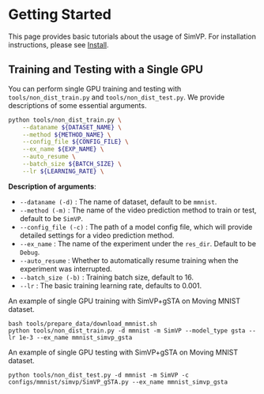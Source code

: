 # Getting Started

This page provides basic tutorials about the usage of SimVP. For installation instructions, please see [Install](docs/en/install.md).

## Training and Testing with a Single GPU

You can perform single GPU training and testing with `tools/non_dist_train.py` and `tools/non_dist_test.py`. We provide descriptions of some essential arguments.

```bash
python tools/non_dist_train.py \
    --dataname ${DATASET_NAME} \
    --method ${METHOD_NAME} \
    --config_file ${CONFIG_FILE} \
    --ex_name ${EXP_NAME} \
    --auto_resume \
    --batch_size ${BATCH_SIZE} \
    --lr ${LEARNING_RATE} \
```

**Description of arguments**:
- `--dataname (-d)` : The name of dataset, default to be `mmnist`.
- `--method (-m)` : The name of the video prediction method to train or test, default to be `SimVP`.
- `--config_file (-c)` : The path of a model config file, which will provide detailed settings for a video prediction method.
- `--ex_name` : The name of the experiment under the `res_dir`. Default to be `Debug`.
- `--auto_resume` : Whether to automatically resume training when the experiment was interrupted.
- `--batch_size (-b)` : Training batch size, default to 16.
- `--lr` : The basic training learning rate, defaults to 0.001.

An example of single GPU training with SimVP+gSTA on Moving MNIST dataset.
```shell
bash tools/prepare_data/download_mmnist.sh
python tools/non_dist_train.py -d mmnist -m SimVP --model_type gsta --lr 1e-3 --ex_name mmnist_simvp_gsta
```

An example of single GPU testing with SimVP+gSTA on Moving MNIST dataset.
```shell
python tools/non_dist_test.py -d mmnist -m SimVP -c configs/mmnist/simvp/SimVP_gSTA.py --ex_name mmnist_simvp_gsta
```
